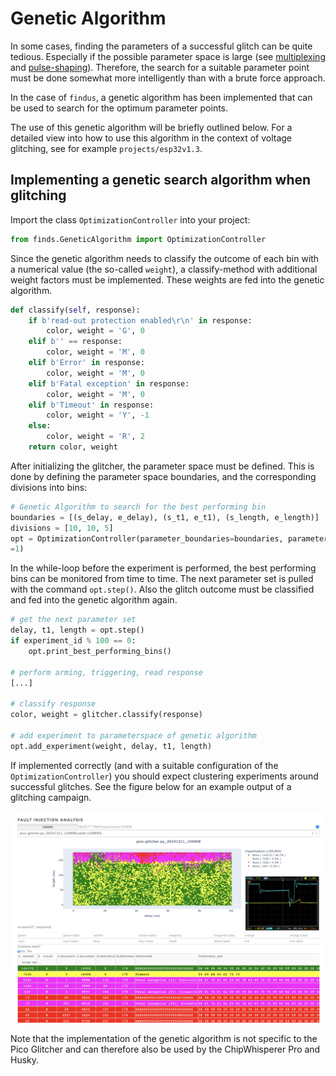 # Genetic Algorithm

In some cases, finding the parameters of a successful glitch can be quite tedious.
Especially if the possible parameter space is large (see [multiplexing](multiplexing.md) and [pulse-shaping](pulse_shaping.md)).
Therefore, the search for a suitable parameter point must be done somewhat more intelligently than with a brute force approach.

In the case of `findus`, a genetic algorithm has been implemented that can be used to search for the optimum parameter points.

The use of this genetic algorithm will be briefly outlined below. For a detailed view into how to use this algorithm in the context of voltage glitching, see for example `projects/esp32v1.3`.

## Implementing a genetic search algorithm when glitching

Import the class `OptimizationController` into your project:

```python
from finds.GeneticAlgorithm import OptimizationController
```

Since the genetic algorithm needs to classify the outcome of each bin with a numerical value (the so-called `weight`), a classify-method with additional weight factors must be implemented.
These weights are fed into the genetic algorithm.
```python
def classify(self, response):
    if b'read-out protection enabled\r\n' in response:
        color, weight = 'G', 0
    elif b'' == response:
        color, weight = 'M', 0
    elif b'Error' in response:
        color, weight = 'M', 0
    elif b'Fatal exception' in response:
        color, weight = 'M', 0
    elif b'Timeout' in response:
        color, weight = 'Y', -1
    else:
        color, weight = 'R', 2
    return color, weight
```

After initializing the glitcher, the parameter space must be defined. This is done by defining the parameter space boundaries, and the corresponding divisions into bins:
```python
# Genetic Algorithm to search for the best performing bin
boundaries = [(s_delay, e_delay), (s_t1, e_t1), (s_length, e_length)]
divisions = [10, 10, 5]
opt = OptimizationController(parameter_boundaries=boundaries, parameter_divisions=divisions, number_of_individuals=10, length_of_genom=20, malus_factor_for_equal_bins
=1)
```

In the while-loop before the experiment is performed, the best performing bins can be monitored from time to time. The next parameter set is pulled with the command `opt.step()`. Also the glitch outcome must be classified and fed into the genetic algorithm again.
```python
# get the next parameter set
delay, t1, length = opt.step()
if experiment_id % 100 == 0:
    opt.print_best_performing_bins()

# perform arming, triggering, read response
[...]

# classify response
color, weight = glitcher.classify(response)

# add experiment to parameterspace of genetic algorithm
opt.add_experiment(weight, delay, t1, length)
```

If implemented correctly (and with a suitable configuration of the `OptimizationController`) you should expect clustering experiments around successful glitches. See the figure below for an example output of a glitching campaign.

![](images/genetic-algorithm-clustering.png)

Note that the implementation of the genetic algorithm is not specific to the Pico Glitcher and can therefore also be used by the ChipWhisperer Pro and Husky.
